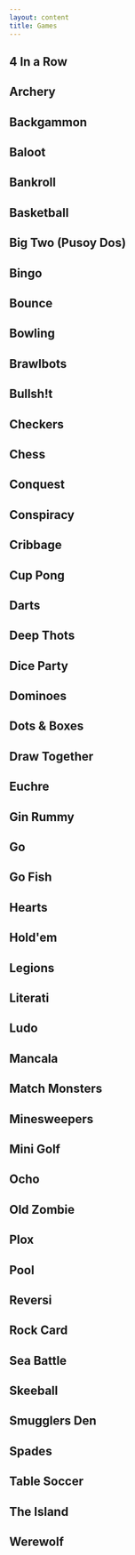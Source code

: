 ```yaml
---
layout: content
title: Games
---
```


<div class="content-contents text-left" data-open="false" data-icon="&#xf068;,&#xf067;"><embed/></div>

## 4 In a Row

## Archery

## Backgammon

## Baloot

## Bankroll

## Basketball

## Big Two (Pusoy Dos)

## Bingo

## Bounce

## Bowling

## Brawlbots

## Bullsh!t

## Checkers

## Chess

## Conquest

## Conspiracy

## Cribbage

## Cup Pong

## Darts

## Deep Thots

## Dice Party

## Dominoes

## Dots & Boxes

## Draw Together

## Euchre

## Gin Rummy

## Go

## Go Fish

## Hearts

## Hold'em

## Legions

## Literati

## Ludo

## Mancala

## Match Monsters

## Minesweepers

## Mini Golf

## Ocho

## Old Zombie

## Plox

## Pool

## Reversi

## Rock Card

## Sea Battle

## Skeeball

## Smugglers Den

## Spades

## Table Soccer

## The Island

## Werewolf



